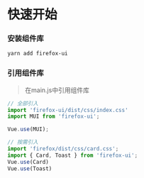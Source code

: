 # 快速开始

### 安装组件库
```bash
yarn add firefox-ui
```

### 引用组件库
> 在main.js中引用组件库
```javascript
// 全部引入
import 'firefox-ui/dist/css/index.css'
import MUI from 'firefox-ui';

Vue.use(MUI);

// 按需引入
import 'firefox/dist/css/card.css';
import { Card, Toast } from 'firefox-ui';
Vue.use(Card)
Vue.use(Toast)
```
 
